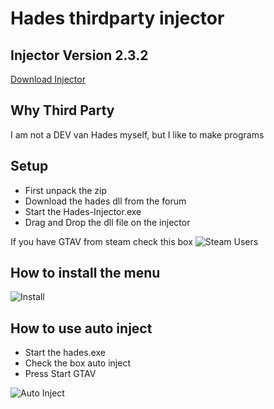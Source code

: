 # Hades thirdparty injector
## Injector Version 2.3.2
[Download Injector](https://github.com/DeadlyKltten/Hades-thirdparty-injector/releases/download/2.3.2/Injector-V2.3.2.zip)

## Why Third Party
I am not a DEV van Hades myself, but I like to make programs

## Setup
* First unpack the zip
* Download the hades dll from the forum
* Start the Hades-Injector.exe
* Drag and Drop the dll file on the injector

If you have GTAV from steam check this box
![Steam Users](https://i.imgur.com/e0WqFg1.png)

## How to install the menu
![Install](https://i.imgur.com/cSB1YYZ.gif)

## How to use auto inject
* Start the hades.exe
* Check the box auto inject
* Press Start GTAV

![Auto Inject](https://i.imgur.com/7FRh4id.png)
